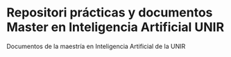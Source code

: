 # Repositori prácticas y documentos Master en Inteligencia Artificial UNIR

Documentos de la maestría en Inteligencia Artificial de la UNIR
